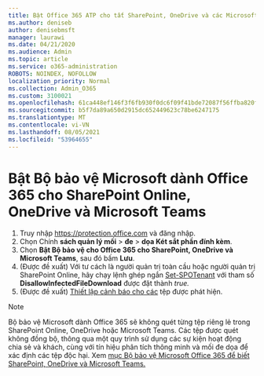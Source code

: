 ```yaml
---
title: Bật Office 365 ATP cho tất SharePoint, OneDrive và các Microsoft Teams
ms.author: deniseb
author: denisebmsft
manager: laurawi
ms.date: 04/21/2020
ms.audience: Admin
ms.topic: article
ms.service: o365-administration
ROBOTS: NOINDEX, NOFOLLOW
localization_priority: Normal
ms.collection: Admin_O365
ms.custom: 3100021
ms.openlocfilehash: 61ca448ef146f3f6fb930f0dc6f09f41bde72087f56ffba820f0a2d517cddb31
ms.sourcegitcommit: b5f7da89a650d2915dc652449623c78be6247175
ms.translationtype: MT
ms.contentlocale: vi-VN
ms.lasthandoff: 08/05/2021
ms.locfileid: "53964655"
---
```

# <a name="enable-microsoft-defender-for-office-365-for-sharepoint-online-onedrive-and-microsoft-teams"></a>Bật Bộ bảo vệ Microsoft dành Office 365 cho SharePoint Online, OneDrive và Microsoft Teams

1. Truy nhập https://protection.office.com và đăng nhập.
2. Chọn Chính **sách quản lý mối**  >  **đe**  >  **dọa Két sắt phần đính kèm**.
3. Chọn **Bật Bộ bảo vệ cho Office 365 cho SharePoint, OneDrive và Microsoft Teams**, sau đó bấm **Lưu**.
4. (Được đề xuất) Với tư cách là người quản trị toàn cầu hoặc người quản trị SharePoint Online, hãy chạy lệnh ghép ngắn [Set-SPOTenant](/powershell/module/sharepoint-online/Set-SPOTenant?view=sharepoint-ps) với tham số **DisallowInfectedFileDownload** được đặt thành *true.*
5. (Được đề xuất) [Thiết lập cảnh báo cho các](/microsoft-365/security/office-365-security/turn-on-atp-for-spo-odb-and-teams#set-up-alerts-for-detected-files) tệp được phát hiện.

> [!NOTE]
> Bộ bảo vệ Microsoft dành Office 365 sẽ không quét từng tệp riêng lẻ trong SharePoint Online, OneDrive hoặc Microsoft Teams. Các tệp được quét không đồng bộ, thông qua một quy trình sử dụng các sự kiện hoạt động chia sẻ và khách, cùng với tín hiệu phân tích thông minh và mối đe dọa để xác định các tệp độc hại. Xem [mục Bộ bảo vệ Microsoft Office 365 để biết SharePoint, OneDrive và Microsoft Teams.](/microsoft-365/security/office-365-security/atp-for-spo-odb-and-teams)